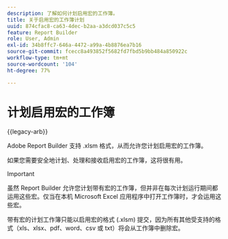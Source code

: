 ```yaml
---
description: 了解如何计划启用宏的工作簿。
title: 关于启用宏的工作簿计划
uuid: 874cfac8-ca63-4dec-b2aa-a3dcd037c5c5
feature: Report Builder
role: User, Admin
exl-id: 34b8ffc7-646a-4472-a99a-4b8876ea7b16
source-git-commit: fcecc8a493852f5682fd7fbd5b9bb484a850922c
workflow-type: tm+mt
source-wordcount: '104'
ht-degree: 77%

---
```


# 计划启用宏的工作簿

{{legacy-arb}}

Adobe Report Builder 支持 .xlsm 格式，从而允许您计划启用宏的工作簿。

如果您需要安全地计划、处理和接收启用宏的工作簿，这将很有用。

>[!IMPORTANT]
>
>虽然 Report Builder 允许您计划带有宏的工作簿，但并非在每次计划运行期间都运用这些宏。仅当在本机 Microsoft Excel 应用程序中打开工作簿时，才会运用这些宏。

带有宏的计划工作簿只能以启用宏的格式 (.xlsm) 提交，因为所有其他受支持的格式（xls、xlsx、pdf、word、csv 或 txt）将会从工作簿中删除宏。
